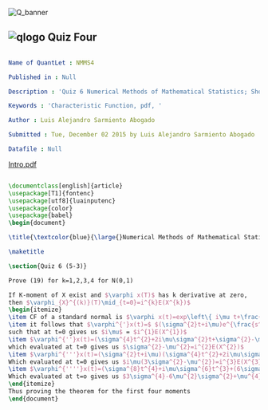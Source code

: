 ![Q_banner](https://github.com/QuantLet/Styleguide-and-Validation-procedure/blob/master/pictures/banner.png)

## ![qlogo](https://github.com/QuantLet/Styleguide-and-Validation-procedure/blob/master/pictures/qloqo.png) **Quiz Four**

```yaml

Name of QuantLet : NMMS4

Published in : Null

Description : 'Quiz 6 Numerical Methods of Mathematical Statistics; Show the characteristic functions of several distributions' 

Keywords : 'Characteristic Function, pdf, '

Author : Luis Alejandro Sarmiento Abogado

Submitted : Tue, December 02 2015 by Luis Alejandro Sarmiento Abogado

Datafile : Null

```
[Intro.pdf](https://github.com/saabogal/NMS567337-Q1/files/49018/Quiz.six.pdf)

```tex

\documentclass[english]{article}
\usepackage[T1]{fontenc}
\usepackage[utf8]{luainputenc}
\usepackage{color}
\usepackage{babel}
\begin{document}

\title{\textcolor{blue}{\large{}Numerical Methods of Mathematical Statistics}}

\maketitle

\section{Quiz 6 (5-3)}

Prove (19) for k=1,2,3,4 for N(0,1)

If K-moment of X exist and $\varphi x(T)$ has k derivative at zero,
then $\varphi_{X}^{(k)}(T)\mid_{t=0}=i^{k}E(X^{k})$
\begin{itemize}
\item CF of a standard normal is $\varphi x(t)=exp\left\{ i\mu t+\frac{1}{2}\sigma^{2}t^{2}\right\} $ 
\item it follows that $\varphi^{'}x(t)=$ $(\sigma^{2}t+i\mu)e^{\frac{s^{2}t^{2}+2i\mu t}{2}}$
such that at t=0 gives us $i\mu$ = $i^{1}E(X^{1})$ 
\item $\varphi^{''}x(t)=(\sigma^{4}t^{2}+2i\mu\sigma^{2}t+\sigma^{2}-\mu^{2})e^{\frac{s^{2}t^{2}+2i\mu t}{2}}$
which evaluated at t=0 gives us $\sigma^{2}-\mu^{2}=i^{2}E(X^{2})$ 
\item $\varphi^{'''}x(t)=(\sigma^{2}t+i\mu)(\sigma^{4}t^{2}+2i\mu\sigma^{2}t+3\sigma^{2}-\mu^{2})e^{\frac{s^{2}t^{2}+2i\mu t}{2}}$
Which evaluated at t=0 gives us $i\mu(3\sigma^{2}-\mu^{2})=i^{3}E(X^{3})$
\item $\varphi^{''''}x(t)=(\sigma^{8}t^{4}+i\mu\sigma^{6}t^{3}+(6\sigma^{6}-6\mu^{2}\sigma^{4})t^{2}+(12i\mu\sigma^{4}t+4i\mu^{3}\sigma^{2})t+3\sigma^{4}-6\mu^{2}\sigma^{2}+\mu^{4})e^{\frac{s^{2}t^{2}+2i\mu t}{2}}$
Which evaluated at t=o gives us $3\sigma^{4}-6\mu^{2}\sigma^{2}+\mu^{4}=i^{4}E(X^{4})$
\end{itemize}
Thus proving the theorem for the first four moments 
\end{document}

```

